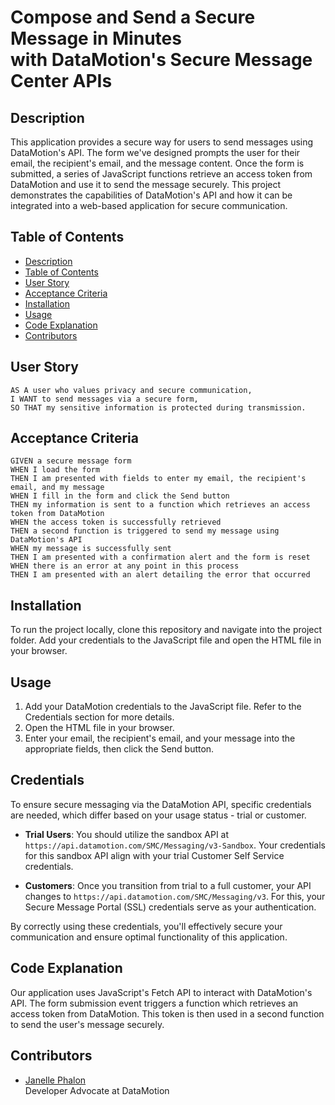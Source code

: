 # Compose and Send a Secure Message in Minutes<br>with DataMotion's Secure Message Center APIs

## Description
This application provides a secure way for users to send messages using DataMotion's API. The form we've designed prompts the user for their email, the recipient's email, and the message content. Once the form is submitted, a series of JavaScript functions retrieve an access token from DataMotion and use it to send the message securely. This project demonstrates the capabilities of DataMotion's API and how it can be integrated into a web-based application for secure communication.

## Table of Contents 
  - [Description](#description)
  - [Table of Contents](#table-of-contents)
  - [User Story](#user-story)
  - [Acceptance Criteria](#acceptance-criteria)
  - [Installation](#installation)
  - [Usage](#usage)
  - [Code Explanation](#code-explanation)
  - [Contributors](#contributors)

## User Story
```
AS A user who values privacy and secure communication,
I WANT to send messages via a secure form,
SO THAT my sensitive information is protected during transmission.
```

## Acceptance Criteria 
```
GIVEN a secure message form
WHEN I load the form
THEN I am presented with fields to enter my email, the recipient's email, and my message
WHEN I fill in the form and click the Send button
THEN my information is sent to a function which retrieves an access token from DataMotion
WHEN the access token is successfully retrieved
THEN a second function is triggered to send my message using DataMotion's API
WHEN my message is successfully sent
THEN I am presented with a confirmation alert and the form is reset
WHEN there is an error at any point in this process
THEN I am presented with an alert detailing the error that occurred
```

## Installation
To run the project locally, clone this repository and navigate into the project folder. Add your credentials to the JavaScript file and open the HTML file in your browser.

## Usage
1. Add your DataMotion credentials to the JavaScript file. Refer to the Credentials section for more details.
2. Open the HTML file in your browser.
3. Enter your email, the recipient's email, and your message into the appropriate fields, then click the Send button.

## Credentials
To ensure secure messaging via the DataMotion API, specific credentials are needed, which differ based on your usage status - trial or customer. 

- **Trial Users**: You should utilize the sandbox API at `https://api.datamotion.com/SMC/Messaging/v3-Sandbox`. Your credentials for this sandbox API align with your trial Customer Self Service credentials.

- **Customers**: Once you transition from trial to a full customer, your API changes to `https://api.datamotion.com/SMC/Messaging/v3`. For this, your Secure Message Portal (SSL) credentials serve as your authentication.

By correctly using these credentials, you'll effectively secure your communication and ensure optimal functionality of this application.

## Code Explanation
Our application uses JavaScript's Fetch API to interact with DataMotion's API. The form submission event triggers a function which retrieves an access token from DataMotion. This token is then used in a second function to send the user's message securely.

## Contributors
- [Janelle Phalon](https://github.com/janellephalon) <br>
  Developer Advocate at DataMotion


